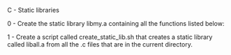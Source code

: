 C - Static libraries

0 - Create the static library libmy.a containing all the functions listed below:

1 - Create a script called create_static_lib.sh that creates a static library called liball.a from all the .c files that are in the current directory.


